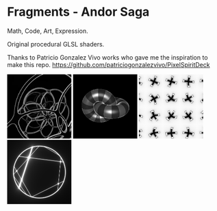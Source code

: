 # Fragments - Andor Saga
Math, Code, Art, Expression.

Original procedural GLSL shaders.

Thanks to Patricio Gonzalez Vivo works who gave me the inspiration to make this repo.
https://github.com/patriciogonzalezvivo/PixelSpiritDeck

<p>
<img src="https://github.com/asalga/fragments/blob/master/img/108.png" alt="108" width="150"/>
<img src="https://github.com/asalga/fragments/blob/master/img/119.png" alt="119" width="150"/>
<img src="https://github.com/asalga/fragments/blob/master/img/146.png" alt="146" width="150"/>
<img src="https://github.com/asalga/fragments/blob/master/img/148.png" alt="148" width="150"/>
</p>